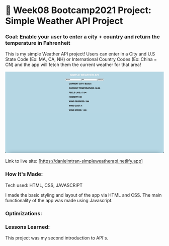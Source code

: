 # 🎰 Week08 Bootcamp2021 Project: Simple Weather API Project

### Goal: Enable your user to enter a city + country and return the temperature in Fahrenheit

This is my simple Weather API project! Users can enter in a City and U.S State Code (Ex: MA, CA, NH) or International Country Codes (Ex: China = CN) and the app will fetch them the current weather for that area!

<img src="weather.png"></img>

Link to live site: [https://danielmtran-simpleweatherapi.netlify.app]

### How It's Made:

Tech used: HTML, CSS, JAVASCRIPT

I made the basic styling and layout of the app via HTML and CSS. The main functionality of the app was made using Javascript.


### Optimizations:




### Lessons Learned:

This project was my second introduction to API's. 